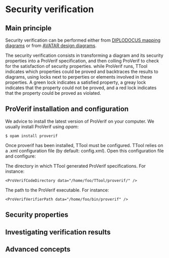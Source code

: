 # Security verification

## Main principle

Security verification can be performed either from [DIPLODOCUS mapping diagrams](file://mapping.md) or from [AVATAR design diagrams](file://avatarsoftwaredesign.md).

The security verification consists in transforming a diagram and its security properties into a ProVerif specification, and then colling ProVerif to check for the satisfaction of security properties. while ProVerif runs, TTool indicates which properties could be proved and backtraces the results to diagrams, using locks next to perperties or elements involved in these properties. A green lock indicates a satisfied property, a greay lock indicates that the property could not be proved, and a red lock indicates that the property could be proved as violated.



## ProVerif installation and configuration

We advice to install the latest version of ProVerif on your computer. We usually install ProVerif using *opam*:

    $ opam install proverif


Once proverif has been installed, TTool must be configured. TTool relies on a .xml configuration file (by default: config.xml). Open this configuration file and configure:

The directory in which TTool generated ProVerif specifications. For instance:

    <ProVerifCodeDirectory data="/home/foo/TTool/proverif/" />


The path to the ProVerif executable. For instance:

    <ProVerifVerifierPath data="/home/foo/bin/proverif" />



## Security properties





## Investigating verification results


## Advanced concepts








